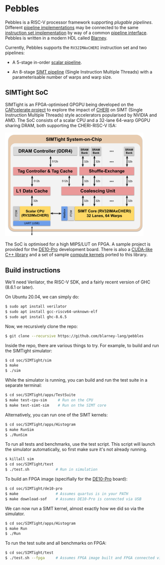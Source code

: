# Pebbles

Pebbles is a RISC-V processor framework supporting *plugable
pipelines*.  Different [pipeline
implementations](src/Pebbles/Pipeline) may be connected to the same
[instruction set implementation](src/Pebbles/Instructions) by way of a
common [pipeline interface](src/Pebbles/Pipeline/Interface.hs).
Pebbles is written in a modern HDL called
[Blarney](https://github.com/blarney-lang/blarney).

Currently, Pebbles supports the `RV32IMAxCHERI` instruction set and
two pipelines:

  * A 5-stage in-order [scalar pipeline](src/Pebbles/Pipeline/Scalar.hs).

  * An 8-stage [SIMT pipeline](src/Pebbles/Pipeline/SIMT.hs) (Single
    Instruction Multiple Threads) with a parameterisable number
    of warps and warp size.

## SIMTight SoC

SIMTight is an FPGA-optimised GPGPU being developed on the
[CAPcelerate
project](https://gow.epsrc.ukri.org/NGBOViewGrant.aspx?GrantRef=EP/V000381/1)
to explore the impact of [CHERI](https://cheri-cpu.org) on SIMT
(Single Instruction Multiple Threads) style accelerators popularised
by NVIDIA and AMD.  The SoC consists of a scalar CPU and a 32-lane
64-warp GPGPU sharing DRAM, both supporting the CHERI-RISC-V ISA:

<img src="soc/SIMTight/doc/SoC.svg" width="450">

The SoC is optimised for a high MIPS/LUT on FPGA.  A sample project is
provided for the [DE10-Pro](http://de10-pro.terasic.com) development
board.  There is also a [CUDA-like C++
library](soc/SIMTight/inc/NoCL.h) and a set of sample [compute
kernels](soc/SIMTight/apps/) ported to this library.

## Build instructions

We'll need Verilator, the RISC-V SDK, and a fairly recent version
of GHC (8.6.1 or later).

On Ubuntu 20.04, we can simply do:

```sh
$ sudo apt install verilator
$ sudo apt install gcc-riscv64-unknown-elf
$ sudo apt install ghc-8.6.5
```

Now, we recursively clone the repo:

```sh
$ git clone --recursive https://github.com/blarney-lang/pebbles
```

Inside the repo, there are various things to try.  For example, to
build and run the SIMTight simulator:

```sh
$ cd soc/SIMTight/sim
$ make
$ ./sim
```

While the simulator is running, you can build and run the test suite
in a separate terminal:

```sh
$ cd soc/SIMTight/apps/TestSuite
$ make test-cpu-sim     # Run on the CPU
$ make test-simt-sim    # Run on the SIMT core
```

Alternatively, you can run one of the SIMT kernels:

```sh
$ cd soc/SIMTight/apps/Histogram
$ make RunSim
$ ./RunSim
```

To run all tests and benchmarks, use the test script.  This script
will launch the simulator automatically, so first make sure it's not
already running.

```sh
$ killall sim
$ cd soc/SIMTight/test
$ ./test.sh            # Run in simulation
```

To build an FPGA image (specifially for the
[DE10-Pro](http://de10-pro.terasic.com) board):

```sh
$ cd soc/SIMTight/de10-pro
$ make                 # Assumes quartus is in your PATH
$ make download-sof    # Assumes DE10-Pro is connected via USB
```

We can now run a SIMT kernel, almost exactly how we did so via the
simulator.

```sh
$ cd soc/SIMTight/apps/Histogram
$ make Run
$ ./Run
```

To run the test suite and all benchmarks on FPGA:

```sh
$ cd soc/SIMTight/test
$ ./test.sh --fpga     # Assumes FPGA image built and FPGA connected via USB
```
